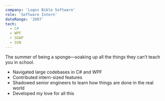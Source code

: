 ```yaml
---
company: 'Logos Bible Software'
role: 'Software Intern'
dateRange: '2007'
tech:
  - C#
  - WPF
  - SOAP
  - SVN
---
```


The summer of being a sponge—soaking up all the things they can’t teach you in school.

- Navigated large codebases in C# and WPF
- Contributed intern-sized features
- Shadowed senior engineers to learn how things are done in the real world
- Developed my love for all this
